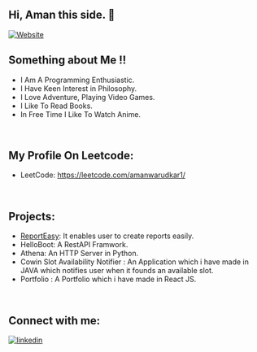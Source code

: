 ## Hi, Aman this side. 👋

[![Website](https://img.shields.io/static/v1?style=for-the-badge&label=PORTFOLIO&message=%20&color=GREEN)](https://aman100.github.io/portfolio)

## Something about Me !!
- I Am A Programming Enthusiastic.
- I Have Keen Interest in Philosophy.
- I Love Adventure, Playing Video Games.
- I Like To Read Books.
- In Free Time I Like To Watch Anime.

<br />

## My Profile On Leetcode:
- LeetCode: https://leetcode.com/amanwarudkar1/

<br />

## Projects:
- [ReportEasy](https://drive.google.com/file/d/1AZ3VjvOBdpPzjH08OysD1A-2419uw7Ab/view): It enables user to create reports easily.
- HelloBoot: A RestAPI Framwork.
- Athena: An HTTP Server in Python.
- Cowin Slot Availability Notifier : An Application which i have made in JAVA which notifies user when it founds an available slot. 
- Portfolio : A Portfolio which i have made in React JS.

<br />

## Connect with me:

[![linkedin](https://img.shields.io/badge/-LinkedIn-blue?style=flat&logo=LinkedIn&logoColor=white)](https://linkedin.com/in/aman-warudkar-06811b149)

[website]: https://aman100.github.io/portfolio
[linkedin]: https://linkedin.com/in/aman-warudkar-06811b149
